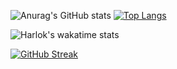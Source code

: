 ![Anurag's GitHub stats](https://github-readme-stats.vercel.app/api?username=metolone-xyz&show_icons=true&show_icons=true&count_private=true&theme=neon&hide=contribs,prs)
[![Top Langs](https://github-readme-stats.vercel.app/api/top-langs/?username=metolone-xyz&layout=compact&theme=neon)](https://github.com/anuraghazra/github-readme-stats)

![Harlok's wakatime stats](https://github-readme-stats.vercel.app/api/wakatime?username=metolone\&layout=compact&synthwave&theme=neon)

[![GitHub Streak](http://github-readme-streak-stats.herokuapp.com?user=metolone-xyz&theme=neon&border_radius=5&date_format=n%2Fj%5B%2FY%5D)](https://git.io/streak-stats)
